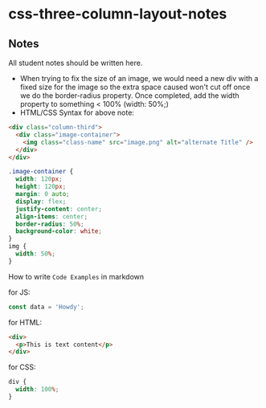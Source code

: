 # css-three-column-layout-notes

## Notes

All student notes should be written here.

- When trying to fix the size of an image, we would need a new div with a fixed size for the image so the extra space caused won't cut off once we do the border-radius property. Once completed, add the width property to something < 100% (width: 50%;)
- HTML/CSS Syntax for above note:

```html
<div class="column-third">
  <div class="image-container">
    <img class="class-name" src="image.png" alt="alternate Title" />
  </div>
</div>
```

```css
.image-container {
  width: 120px;
  height: 120px;
  margin: 0 auto;
  display: flex;
  justify-content: center;
  align-items: center;
  border-radius: 50%;
  background-color: white;
}
img {
  width: 50%;
}
```

How to write `Code Examples` in markdown

for JS:

```javascript
const data = 'Howdy';
```

for HTML:

```html
<div>
  <p>This is text content</p>
</div>
```

for CSS:

```css
div {
  width: 100%;
}
```
